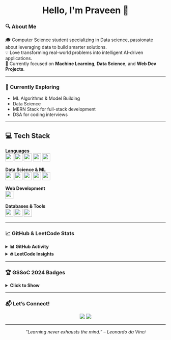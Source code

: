 <h1 align="center">Hello, I'm Praveen 👋</h1>

### 🔍 About Me

🎓 Computer Science student specializing in Data science, passionate about leveraging data to build smarter solutions.  
💡 Love transforming real-world problems into intelligent AI-driven applications.  
🚀 Currently focused on **Machine Learning**, **Data Science**, and **Web Dev Projects**.

---

### 🌱 Currently Exploring

- ML Algorithms & Model Building  
- Data Science  
- MERN Stack for full-stack development  
- DSA for coding interviews
---

## 💻 Tech Stack

**Languages**  
<code><img height="25" src="https://img.shields.io/badge/Java-ED8B00?style=for-the-badge&logo=java&logoColor=white"/></code>
<code><img height="25" src="https://img.shields.io/badge/Python-3776AB?style=for-the-badge&logo=python&logoColor=white"/></code>
<code><img height="25" src="https://img.shields.io/badge/C-blue?style=for-the-badge"/></code>
<code><img height="25" src="https://img.shields.io/badge/R-276DC3?style=for-the-badge&logo=r&logoColor=white"/></code>
<code><img height="25" src="https://img.shields.io/badge/JavaScript-F7DF1E?style=for-the-badge&logo=javascript&logoColor=black"/></code>

**Data Science & ML**  
<code><img height="25" src="https://img.shields.io/badge/Machine%20Learning-blue?style=for-the-badge"/></code>
<code><img height="25" src="https://img.shields.io/badge/Data%20Science-purple?style=for-the-badge"/></code>
<code><img height="25" src="https://img.shields.io/badge/Jupyter-F37626?style=for-the-badge&logo=Jupyter&logoColor=white"/></code>
<code><img height="25" src="https://img.shields.io/badge/Power%20BI-F2C811?style=for-the-badge&logo=powerbi&logoColor=black"/></code>
<code><img height="25" src="https://img.shields.io/badge/Tableau-E97627?style=for-the-badge&logo=tableau&logoColor=white"/></code>

**Web Development**  
<code><img height="25" src="https://img.shields.io/badge/MERN-Stack?style=for-the-badge&logo=react&logoColor=white"/></code>

**Databases & Tools**  
<code><img height="25" src="https://img.shields.io/badge/MongoDB-4EA94B?style=for-the-badge&logo=mongodb&logoColor=white"/></code>
<code><img height="25" src="https://img.shields.io/badge/MySQL-005C84?style=for-the-badge&logo=mysql&logoColor=white"/></code>
<code><img height="25" src="https://img.shields.io/badge/VSCode-007ACC?style=for-the-badge&logo=visual-studio-code&logoColor=white"/></code>

---

### 📈 GitHub & LeetCode Stats

<details>
<summary><b>📊 GitHub Activity</b></summary><br>
<p align="center">
  <img src="https://github-readme-stats.vercel.app/api?username=Praveen-koujalagi&show_icons=true&theme=tokyonight" height="150"/>
  <img src="https://github-readme-stats.vercel.app/api/top-langs/?username=Praveen-koujalagi&layout=compact&theme=tokyonight" height="150"/>
</p>
</details>

<details>
<summary><b>🔥 LeetCode Insights</b></summary><br>
<p align="center">
  <img src="https://leetcard.jacoblin.cool/Praveen-koujalagi?theme=dark&font=Source%20Code%20Pro&ext=heatmap" />
</p>
</details>


---

### 🏆 GSSoC 2024 Badges

<details>
<summary><b>Click to Show</b></summary><br>
<p align="center">
  <img src="https://raw.githubusercontent.com/GSSoC24/Postman-Challenge/main/docs/assets/Postman%20White.png" width="90px" />
  <img src="https://raw.githubusercontent.com/GSSoC24/Postman-Challenge/main/docs/assets/1.png" width="90px" />
  <img src="https://raw.githubusercontent.com/GSSoC24/Postman-Challenge/main/docs/assets/2.png" width="90px" />
  <img src="https://raw.githubusercontent.com/GSSoC24/Postman-Challenge/main/docs/assets/3.png" width="90px" />
  <img src="https://raw.githubusercontent.com/GSSoC24/Postman-Challenge/main/docs/assets/4.png" width="90px" />
  <img src="https://raw.githubusercontent.com/GSSoC24/Postman-Challenge/main/docs/assets/5.png" width="90px" />
</p>
</details>

---

### 📬 Let’s Connect!

<p align="center">
  <a href="https://www.linkedin.com/in/praveen-koujalagi/"><img src="https://img.shields.io/badge/LinkedIn-blue?style=for-the-badge&logo=linkedin&logoColor=white"/></a>
  <a href="mailto:praveenkoujalagi99@gmail.com"><img src="https://img.shields.io/badge/Gmail-red?style=for-the-badge&logo=gmail&logoColor=white"/></a>
</p>

---

<p align="center"><i>“Learning never exhausts the mind.” – Leonardo da Vinci</i></p>
